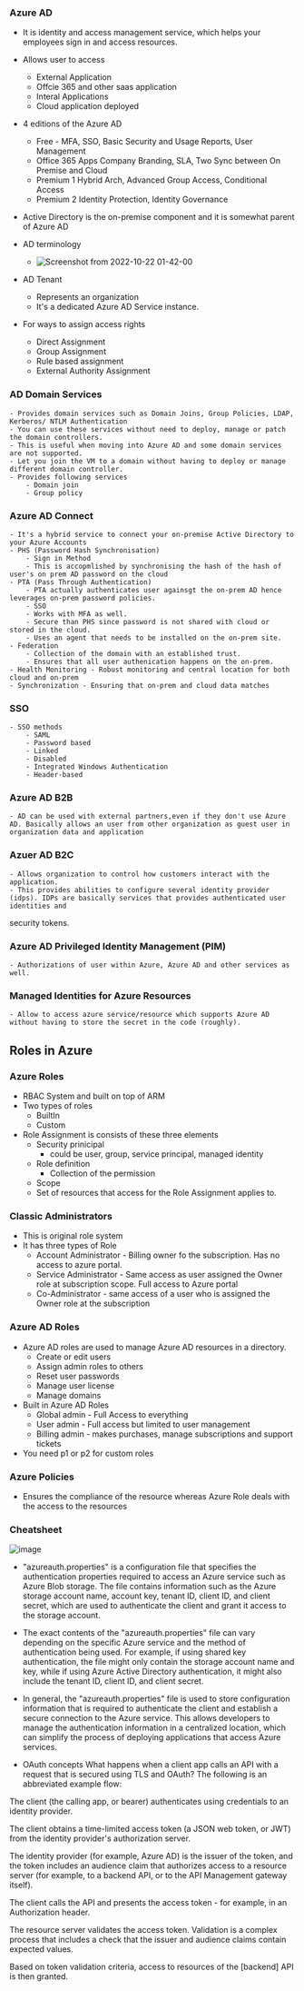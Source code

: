 ### Azure AD
- It is identity and access management service, which helps your employees sign in and access resources.
- Allows user to access
	- External Application 
	- Offcie 365 and other saas application
	- Interal Applications
	- Cloud application deployed 

- 4 editions of the Azure AD
	- Free - MFA, SSO, Basic Security and Usage Reports, User Management
	- Office 365 Apps Company Branding, SLA, Two Sync between On Premise and Cloud
	- Premium 1 Hybrid Arch, Advanced Group Access, Conditional Access
	- Premium 2 Identity Protection, Identity Governance
	
- Active Directory is the on-premise component and it is somewhat parent of Azure AD

- AD terminology
	- ![Screenshot from 2022-10-22 01-42-00](https://user-images.githubusercontent.com/36666451/197324003-1f612d0c-8258-49e0-83e0-0cdd8d0c7288.png)

- AD Tenant
	- Represents an organization
	- It's a dedicated Azure AD Service instance.

- For ways to assign access rights 
	- Direct Assignment
	- Group Assignment
	- Rule based assignment
	- External Authority Assignment

### AD Domain Services 
	- Provides domain services such as Domain Joins, Group Policies, LDAP, Kerberos/ NTLM Authentication
	- You can use these services without need to deploy, manage or patch the domain controllers.
	- This is useful when moving into Azure AD and some domain services are not supported.	
	- Let you join the VM to a domain without having to deploy or manage different domain controller.
	- Provides following services 
		- Domain join
		- Group policy

### Azure AD Connect
	- It's a hybrid service to connect your on-premise Active Directory to your Azure Accounts
	- PHS (Password Hash Synchronisation)
		- Sign in Method
		- This is accopmlished by synchronising the hash of the hash of user's on prem AD password on the cloud
	- PTA (Pass Through Authentication)
		- PTA actually authenticates user againsgt the on-prem AD hence leverages on-prem password policies.
		- SSO
		- Works with MFA as well.
		- Secure than PHS since password is not shared with cloud or stored in the cloud.
		- Uses an agent that needs to be installed on the on-prem site.
	- Federation
		- Collection of the domain with an established trust.
		- Ensures that all user authenication happens on the on-prem.
	- Health Monitoring - Robust monitoring and central location for both cloud and on-prem
	- Synchronization - Ensuring that on-prem and cloud data matches		

### SSO 
	- SSO methods
		- SAML
		- Password based
		- Linked
		- Disabled
		- Integrated Windows Authentication
		- Header-based

### Azure AD B2B
	- AD can be used with external partners,even if they don't use Azure AD. Basically allows an user from other organization as guest user in organization data and application

### Azuer AD B2C 
	- Allows organization to control how customers interact with the application.
	- This provides abilities to configure several identity provider (idps). IDPs are basically services that provides authenticated user identities and 
security tokens.

### Azure AD Privileged Identity Management (PIM)
	- Authorizations of user within Azure, Azure AD and other services as well.

### Managed Identities for Azure Resources
	- Allow to access azure service/resource which supports Azure AD without having to store the secret in the code (roughly).

## Roles in Azure 

### Azure Roles
- RBAC System and built on top of ARM
- Two types of roles
	- BuiltIn
	- Custom
- Role Assignment is consists of these three elements
	- Security prinicipal
		- could be user, group, service principal, managed identity
	- Role definition
		- Collection of the permission
	- Scope
	- Set of resources that access for the Role Assignment applies to. 


### Classic Administrators
- This is original role system
- It has three types of Role
	- Account Administrator - Billing owner fo the subscription. Has no access to azure portal.
	- Service Administrator - Same access as user assigned the Owner role at subscription scope. Full access to Azure portal
	- Co-Administrator - same access of a user who is assigned the Owner role at the subscription


### Azure AD Roles
- Azure AD roles are used to manage Azure AD resources in a directory.
	- Create or edit users
	- Assign admin roles to others
	- Reset user passwords
	- Manage user license
	- Manage domains
- Built in Azure AD Roles
	- Global admin - Full Access to everything
	- User admin - Full access but limited to user management
	- Billing admin - makes purchases, manage subscriptions and support tickets
- You need p1 or p2 for custom roles


### Azure Policies
- Ensures the compliance of the resource whereas Azure Role deals with the access to the resources

### Cheatsheet
![image](https://user-images.githubusercontent.com/36666451/197333576-114c9fc1-0303-417e-9420-4e61132d55a5.png)


- "azureauth.properties" is a configuration file that specifies the authentication properties required to access an Azure service such as Azure Blob storage. The file contains information such as the Azure storage account name, account key, tenant ID, client ID, and client secret, which are used to authenticate the client and grant it access to the storage account.

- The exact contents of the "azureauth.properties" file can vary depending on the specific Azure service and the method of authentication being used. For example, if using shared key authentication, the file might only contain the storage account name and key, while if using Azure Active Directory authentication, it might also include the tenant ID, client ID, and client secret.

- In general, the "azureauth.properties" file is used to store configuration information that is required to authenticate the client and establish a secure connection to the Azure service. This allows developers to manage the authentication information in a centralized location, which can simplify the process of deploying applications that access Azure services.

- OAuth concepts
What happens when a client app calls an API with a request that is secured using TLS and OAuth? The following is an abbreviated example flow:

The client (the calling app, or bearer) authenticates using credentials to an identity provider.

The client obtains a time-limited access token (a JSON web token, or JWT) from the identity provider's authorization server.

The identity provider (for example, Azure AD) is the issuer of the token, and the token includes an audience claim that authorizes access to a resource server (for example, to a backend API, or to the API Management gateway itself).

The client calls the API and presents the access token - for example, in an Authorization header.

The resource server validates the access token. Validation is a complex process that includes a check that the issuer and audience claims contain expected values.

Based on token validation criteria, access to resources of the [backend] API is then granted.